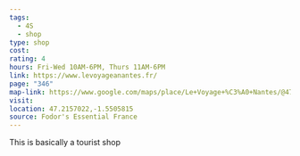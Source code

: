 ```yaml
---
tags:
  - 4S
  - shop
type: shop
cost: 
rating: 4
hours: Fri-Wed 10AM-6PM, Thurs 11AM-6PM
link: https://www.levoyageanantes.fr/
page: "346"
map-link: https://www.google.com/maps/place/Le+Voyage+%C3%A0+Nantes/@47.2153754,-1.5510594,19.5z/data=!4m6!3m5!1s0x4805eea35f716b35:0x824df81d98604abf!8m2!3d47.2156933!4d-1.5505735!16s%2Fg%2F1tg5bh1k?entry=ttu&g_ep=EgoyMDI0MDkxNi4wIKXMDSoASAFQAw%3D%3D
visit: 
location: 47.2157022,-1.5505815
source: Fodor's Essential France
---
```

This is basically a tourist shop